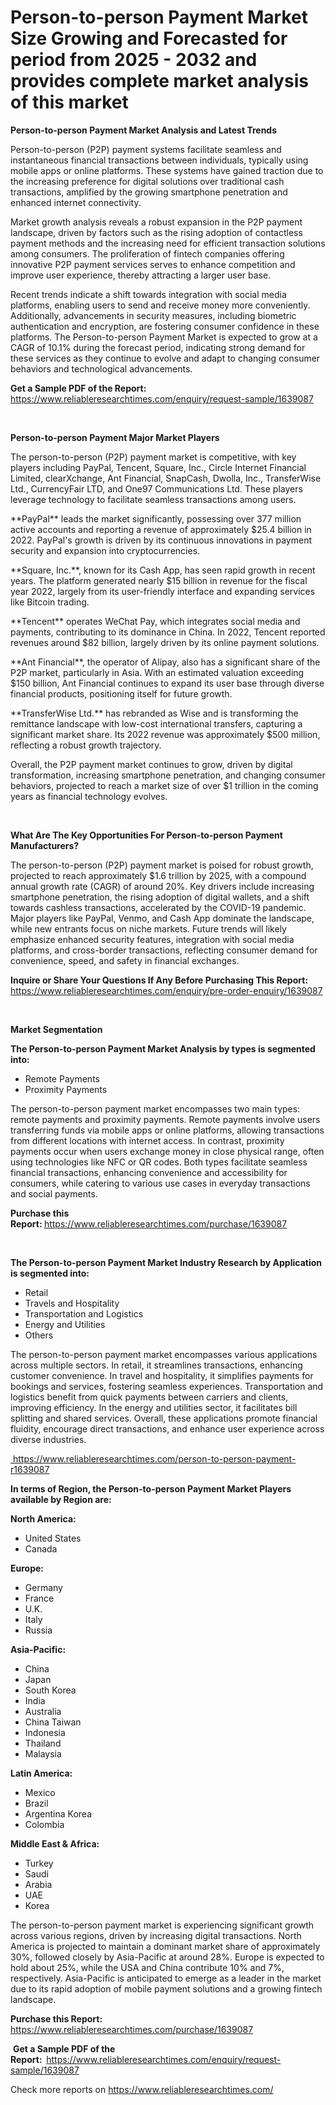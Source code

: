 <p><h1>Person-to-person Payment Market Size Growing and Forecasted for period from 2025 - 2032 and provides complete market analysis of this market</h1></p><p><strong>Person-to-person Payment Market Analysis and Latest Trends</strong></p>
<p><p>Person-to-person (P2P) payment systems facilitate seamless and instantaneous financial transactions between individuals, typically using mobile apps or online platforms. These systems have gained traction due to the increasing preference for digital solutions over traditional cash transactions, amplified by the growing smartphone penetration and enhanced internet connectivity.</p><p>Market growth analysis reveals a robust expansion in the P2P payment landscape, driven by factors such as the rising adoption of contactless payment methods and the increasing need for efficient transaction solutions among consumers. The proliferation of fintech companies offering innovative P2P payment services serves to enhance competition and improve user experience, thereby attracting a larger user base.</p><p>Recent trends indicate a shift towards integration with social media platforms, enabling users to send and receive money more conveniently. Additionally, advancements in security measures, including biometric authentication and encryption, are fostering consumer confidence in these platforms. The Person-to-person Payment Market is expected to grow at a CAGR of 10.1% during the forecast period, indicating strong demand for these services as they continue to evolve and adapt to changing consumer behaviors and technological advancements.</p></p>
<p><strong>Get a Sample PDF of the Report:&nbsp;</strong> <a href="https://www.reliableresearchtimes.com/enquiry/request-sample/1639087?utm_campaign=3565&utm_medium=2&utm_source=Github&utm_content=ia&utm_term=23032025&utm_id=person-to-person-payment">https://www.reliableresearchtimes.com/enquiry/request-sample/1639087</a></p>
<p>&nbsp;</p>
<p><strong>Person-to-person Payment Major Market Players</strong></p>
<p><p>The person-to-person (P2P) payment market is competitive, with key players including PayPal, Tencent, Square, Inc., Circle Internet Financial Limited, clearXchange, Ant Financial, SnapCash, Dwolla, Inc., TransferWise Ltd., CurrencyFair LTD, and One97 Communications Ltd. These players leverage technology to facilitate seamless transactions among users.</p><p>**PayPal** leads the market significantly, possessing over 377 million active accounts and reporting a revenue of approximately $25.4 billion in 2022. PayPal's growth is driven by its continuous innovations in payment security and expansion into cryptocurrencies.</p><p>**Square, Inc.**, known for its Cash App, has seen rapid growth in recent years. The platform generated nearly $15 billion in revenue for the fiscal year 2022, largely from its user-friendly interface and expanding services like Bitcoin trading.</p><p>**Tencent** operates WeChat Pay, which integrates social media and payments, contributing to its dominance in China. In 2022, Tencent reported revenues around $82 billion, largely driven by its online payment solutions.</p><p>**Ant Financial**, the operator of Alipay, also has a significant share of the P2P market, particularly in Asia. With an estimated valuation exceeding $150 billion, Ant Financial continues to expand its user base through diverse financial products, positioning itself for future growth.</p><p>**TransferWise Ltd.** has rebranded as Wise and is transforming the remittance landscape with low-cost international transfers, capturing a significant market share. Its 2022 revenue was approximately $500 million, reflecting a robust growth trajectory.</p><p>Overall, the P2P payment market continues to grow, driven by digital transformation, increasing smartphone penetration, and changing consumer behaviors, projected to reach a market size of over $1 trillion in the coming years as financial technology evolves.</p></p>
<p>&nbsp;</p>
<p><strong>What Are The Key Opportunities For Person-to-person Payment Manufacturers?</strong></p>
<p><p>The person-to-person (P2P) payment market is poised for robust growth, projected to reach approximately $1.6 trillion by 2025, with a compound annual growth rate (CAGR) of around 20%. Key drivers include increasing smartphone penetration, the rising adoption of digital wallets, and a shift towards cashless transactions, accelerated by the COVID-19 pandemic. Major players like PayPal, Venmo, and Cash App dominate the landscape, while new entrants focus on niche markets. Future trends will likely emphasize enhanced security features, integration with social media platforms, and cross-border transactions, reflecting consumer demand for convenience, speed, and safety in financial exchanges.</p></p>
<p><strong>Inquire or Share Your Questions If Any Before Purchasing This Report:</strong> <a href="https://www.reliableresearchtimes.com/enquiry/pre-order-enquiry/1639087?utm_campaign=3565&utm_medium=2&utm_source=Github&utm_content=ia&utm_term=23032025&utm_id=person-to-person-payment">https://www.reliableresearchtimes.com/enquiry/pre-order-enquiry/1639087</a></p>
<p>&nbsp;</p>
<p><strong>Market Segmentation</strong></p>
<p><strong>The Person-to-person Payment Market Analysis by types is segmented into:</strong></p>
<p><ul><li>Remote Payments</li><li>Proximity Payments</li></ul></p>
<p><p>The person-to-person payment market encompasses two main types: remote payments and proximity payments. Remote payments involve users transferring funds via mobile apps or online platforms, allowing transactions from different locations with internet access. In contrast, proximity payments occur when users exchange money in close physical range, often using technologies like NFC or QR codes. Both types facilitate seamless financial transactions, enhancing convenience and accessibility for consumers, while catering to various use cases in everyday transactions and social payments.</p></p>
<p><strong>Purchase this Report:&nbsp;</strong><a href="https://www.reliableresearchtimes.com/purchase/1639087?utm_campaign=3565&utm_medium=2&utm_source=Github&utm_content=ia&utm_term=23032025&utm_id=person-to-person-payment">https://www.reliableresearchtimes.com/purchase/1639087</a></p>
<p>&nbsp;</p>
<p><strong>The Person-to-person Payment Market Industry Research by Application is segmented into:</strong></p>
<p><ul><li>Retail</li><li>Travels and Hospitality</li><li>Transportation and Logistics</li><li>Energy and Utilities</li><li>Others</li></ul></p>
<p><p>The person-to-person payment market encompasses various applications across multiple sectors. In retail, it streamlines transactions, enhancing customer convenience. In travel and hospitality, it simplifies payments for bookings and services, fostering seamless experiences. Transportation and logistics benefit from quick payments between carriers and clients, improving efficiency. In the energy and utilities sector, it facilitates bill splitting and shared services. Overall, these applications promote financial fluidity, encourage direct transactions, and enhance user experience across diverse industries.</p></p>
<p><a href="https://www.reliableresearchtimes.com/person-to-person-payment-r1639087?utm_campaign=3565&utm_medium=2&utm_source=Github&utm_content=ia&utm_term=23032025&utm_id=person-to-person-payment">&nbsp;https://www.reliableresearchtimes.com/person-to-person-payment-r1639087</a></p>
<p><strong>In terms of Region, the Person-to-person Payment Market Players available by Region are:</strong></p>
<p>
    <p> <strong> North America: </strong>
        <ul>
            <li>United States</li>
            <li>Canada</li>
        </ul>
        </p> 
    <p> <strong> Europe: </strong>
        <ul>
            <li>Germany</li>
            <li>France</li>
            <li>U.K.</li>
            <li>Italy</li>
            <li>Russia</li>
        </ul>
        </p> 
    <p> <strong> Asia-Pacific: </strong>
        <ul>
            <li>China</li>
            <li>Japan</li>
            <li>South Korea</li>
            <li>India</li>
            <li>Australia</li>
            <li>China Taiwan</li>
            <li>Indonesia</li>
            <li>Thailand</li>
            <li>Malaysia</li>
        </ul>
        </p> 
    <p> <strong> Latin America: </strong>
        <ul>
            <li>Mexico</li>
            <li>Brazil</li>
            <li>Argentina Korea</li>
            <li>Colombia</li>
        </ul>
        </p> 
    <p> <strong> Middle East & Africa: </strong>
        <ul>
            <li>Turkey</li>
            <li>Saudi</li>
            <li>Arabia</li>
            <li>UAE</li>
            <li>Korea</li>
        </ul>
    </p>
    </p>
<p><p>The person-to-person payment market is experiencing significant growth across various regions, driven by increasing digital transactions. North America is projected to maintain a dominant market share of approximately 30%, followed closely by Asia-Pacific at around 28%. Europe is expected to hold about 25%, while the USA and China contribute 10% and 7%, respectively. Asia-Pacific is anticipated to emerge as a leader in the market due to its rapid adoption of mobile payment solutions and a growing fintech landscape.</p></p>
<p><strong>Purchase this Report: </strong><a href="https://www.reliableresearchtimes.com/purchase/1639087?utm_campaign=3565&utm_medium=2&utm_source=Github&utm_content=ia&utm_term=23032025&utm_id=person-to-person-payment">https://www.reliableresearchtimes.com/purchase/1639087</a></p>
<p>&nbsp;<strong>Get a Sample PDF of the Report:&nbsp;&nbsp;</strong><a href="https://www.reliableresearchtimes.com/enquiry/request-sample/1639087?utm_campaign=3565&utm_medium=2&utm_source=Github&utm_content=ia&utm_term=23032025&utm_id=person-to-person-payment">https://www.reliableresearchtimes.com/enquiry/request-sample/1639087</a></p>
<p><strong></strong></p>
<p>Check more reports on <a href="https://www.reliableresearchtimes.com/?utm_campaign=3565&utm_medium=2&utm_source=Github&utm_content=ia&utm_term=23032025&utm_id=person-to-person-payment">https://www.reliableresearchtimes.com/</a></p>